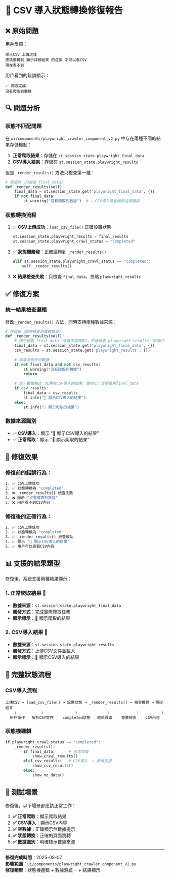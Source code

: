 # 🔧 CSV 導入狀態轉換修復報告

## ❌ **原始問題**

用戶反饋：
```
導入CSV 上傳之後
應該要轉到 顯示詳細結果 的渲染 才可以看CSV
現在看不到
```

用戶看到的錯誤顯示：
```
✅ 爬取完成
沒有爬取到數據
```

## 🔍 **問題分析**

### **狀態不匹配問題**
在 `ui/components/playwright_crawler_component_v2.py` 中存在兩種不同的結果存儲機制：

1. **正常爬取結果**：存儲在 `st.session_state.playwright_final_data`
2. **CSV導入結果**：存儲在 `st.session_state.playwright_results`

但是 `_render_results()` 方法只檢查第一種：

```python
# 修復前（只檢查 final_data）
def _render_results(self):
    final_data = st.session_state.get('playwright_final_data', {})
    if not final_data:
        st.warning("沒有爬取到數據")  # ← CSV導入時會顯示這個錯誤
```

### **狀態轉換流程**
1. ✅ **CSV上傳成功**：`load_csv_file()` 正確設置狀態
   ```python
   st.session_state.playwright_results = final_results
   st.session_state.playwright_crawl_status = "completed"
   ```

2. ✅ **狀態機觸發**：正確跳轉到 `_render_results()`
   ```python
   elif st.session_state.playwright_crawl_status == "completed":
       self._render_results()
   ```

3. ❌ **結果檢查失敗**：只檢查 `final_data`，忽略 `playwright_results`

## ✅ **修復方案**

### **統一結果檢查邏輯**
修改 `_render_results()` 方法，同時支持兩種數據來源：

```python
# 修復後（同時檢查兩種數據源）
def _render_results(self):
    # 優先檢查 final_data（來自正常爬取），然後檢查 playwright_results（來自CSV導入）
    final_data = st.session_state.get('playwright_final_data', {})
    csv_results = st.session_state.get('playwright_results', {})
    
    # 如果沒有任何數據
    if not final_data and not csv_results:
        st.warning("沒有爬取到數據")
        return
    
    # 統一數據格式：如果有CSV導入的結果，使用它；否則使用final_data
    if csv_results:
        final_data = csv_results
        st.info("📁 顯示CSV導入的結果")
    else:
        st.info("🎯 顯示爬取的結果")
```

### **數據來源識別**
- ✅ **CSV導入**：顯示 "📁 顯示CSV導入的結果"
- ✅ **正常爬取**：顯示 "🎯 顯示爬取的結果"

## 🎯 **修復效果**

### **修復前的錯誤行為**：
```bash
1. ✅ CSV上傳成功
2. ✅ 狀態轉換為 "completed"
3. ❌ _render_results() 檢查失敗
4. ❌ 顯示 "沒有爬取到數據"
5. ❌ 用戶看不到CSV內容
```

### **修復後的正確行為**：
```bash
1. ✅ CSV上傳成功
2. ✅ 狀態轉換為 "completed"
3. ✅ _render_results() 檢查成功
4. ✅ 顯示 "📁 顯示CSV導入的結果"
5. ✅ 用戶可以查看CSV內容
```

## 📊 **支援的結果類型**

修復後，系統支援兩種結果顯示：

### **1. 正常爬取結果** 🎯
- **數據來源**：`st.session_state.playwright_final_data`
- **觸發方式**：完成實際爬取任務
- **顯示標示**：🎯 顯示爬取的結果

### **2. CSV導入結果** 📁
- **數據來源**：`st.session_state.playwright_results`  
- **觸發方式**：上傳CSV文件並載入
- **顯示標示**：📁 顯示CSV導入的結果

## 🔄 **完整狀態流程**

### **CSV導入流程**
```
上傳CSV → load_csv_file() → 設置狀態 → _render_results() → 檢查數據 → 顯示結果
    ↓           ↓              ↓             ↓            ↓          ↓
  用戶操作   解析CSV文件    completed狀態   結果頁面    雙重檢查    CSV內容
```

### **狀態機邏輯**
```python
if playwright_crawl_status == "completed":
    _render_results():
        if final_data:      # 正常爬取
            show_crawl_results()
        elif csv_results:   # CSV導入  ← 新增支援
            show_csv_results()
        else:
            show_no_data()
```

## 🚀 **測試場景**

修復後，以下場景都應該正常工作：

1. **✅ 正常爬取**：顯示爬取結果
2. **✅ CSV導入**：顯示CSV內容
3. **✅ 空數據**：正確顯示無數據提示
4. **✅ 狀態轉換**：正確的頁面跳轉
5. **✅ 數據識別**：明確標示數據來源

---

**修復完成時間**：2025-08-07  
**影響範圍**：`ui/components/playwright_crawler_component_v2.py`  
**修復類型**：狀態機邏輯 + 數據源統一 + 結果顯示
